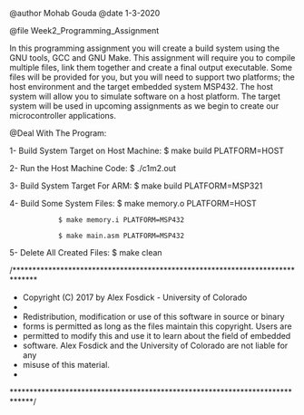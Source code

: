


 @author Mohab Gouda
 @date   1-3-2020
 

 @file Week2_Programming_Assignment


In this programming assignment you will create a build system using the GNU tools, GCC and GNU Make. This assignment will require you to compile multiple files, link them together and create a final output executable. Some files will be provided for you, but you will need   to support two platforms; the host environment and the target embedded system MSP432. The host system will allow you to simulate software on a host platform. The target system will be used in upcoming assignments as we begin to create our microcontroller applications.


 @Deal With The Program:

1- Build System Target on Host Machine: $ make build PLATFORM=HOST

2- Run the Host Machine Code: 
			    $ ./c1m2.out

3- Build System Target For ARM: 
			    $ make build PLATFORM=MSP321

4- Build Some System Files:
			    $ make memory.o PLATFORM=HOST

			    $ make memory.i PLATFORM=MSP432
			    
			    $ make main.asm PLATFORM=MSP432
			    
5- Delete All Created Files: 
			    $ make clean


/******************************************************************************
 * Copyright (C) 2017 by Alex Fosdick - University of Colorado
 *
 * Redistribution, modification or use of this software in source or binary
 * forms is permitted as long as the files maintain this copyright. Users are 
 * permitted to modify this and use it to learn about the field of embedded
 * software. Alex Fosdick and the University of Colorado are not liable for any
 * misuse of this material. 
 *
 *****************************************************************************/

